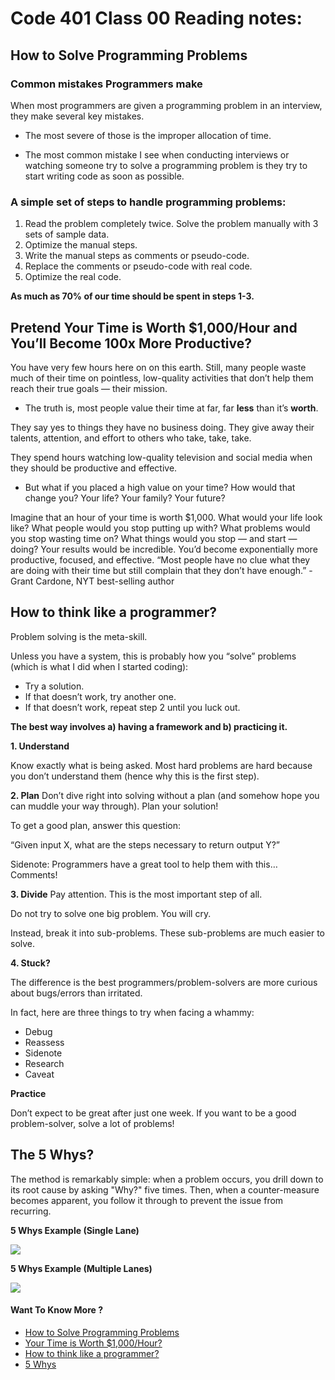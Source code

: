 # Code 401 Class 00 Reading notes:


## How to Solve Programming Problems


### Common mistakes Programmers make
When most programmers are given a programming problem in an interview, they make several key mistakes. 

 - The most severe of those is the improper allocation of time.


- The most common mistake I see when conducting interviews or watching someone try to solve a programming problem is they try to start writing code as soon as possible.

### A simple set of steps to handle programming problems: 

1. Read the problem completely twice.
Solve the problem manually with 3 sets of sample data.
2. Optimize the manual steps.
3. Write the manual steps as comments or pseudo-code.
4. Replace the comments or pseudo-code with real code.
5. Optimize the real code.

**As much as 70% of our time should be spent in steps 1-3.**


## Pretend Your Time is Worth $1,000/Hour and You’ll Become 100x More Productive?

You have very few hours here on on this earth.
Still, many people waste much of their time on pointless, low-quality activities that don’t help them reach their true goals — their mission.

- The truth is, most people value their time at far, far **less** than it’s **worth**.

They say yes to things they have no business doing. They give away their talents, attention, and effort to others who take, take, take.

They spend hours watching low-quality television and social media when they should be productive and effective.


- But what if you placed a high value on your time?
How would that change you? Your life? Your family? Your future?

Imagine that an hour of your time is worth $1,000.
What would your life look like?
What people would you stop putting up with?
What problems would you stop wasting time on?
What things would you stop — and start — doing?
Your results would be incredible. You’d become exponentially more productive, focused, and effective.
“Most people have no clue what they are doing with their time but still complain that they don’t have enough.” -Grant Cardone, NYT best-selling author

## How to think like a programmer?

Problem solving is the meta-skill.

Unless you have a system, this is probably how you “solve” problems (which is what I did when I started coding):

- Try a solution.
- If that doesn’t work, try another one.
- If that doesn’t work, repeat step 2 until you luck out.


**The best way involves a) having a framework and b) practicing it.**

**1. Understand**

Know exactly what is being asked. Most hard problems are hard because you don’t understand them (hence why this is the first step).


**2. Plan** 
Don’t dive right into solving without a plan (and somehow hope you can muddle your way through). Plan your solution!

To get a good plan, answer this question:

“Given input X, what are the steps necessary to return output Y?”

Sidenote: Programmers have a great tool to help them with this… Comments!

**3. Divide**
Pay attention. This is the most important step of all.

Do not try to solve one big problem. You will cry.

Instead, break it into sub-problems. These sub-problems are much easier to solve.

**4. Stuck?**

The difference is the best programmers/problem-solvers are more curious about bugs/errors than irritated.

In fact, here are three things to try when facing a whammy:

- Debug
- Reassess 
- Sidenote
- Research
- Caveat

**Practice**

Don’t expect to be great after just one week. If you want to be a good problem-solver, solve a lot of problems!

## The 5 Whys?
The method is remarkably simple: when a problem occurs, you drill down to its root cause by asking "Why?" five times. Then, when a counter-measure becomes apparent, you follow it through to prevent the issue from recurring.

**5 Whys Example (Single Lane)**


![](https://www.mindtools.com/media/Diagrams/5_Whys_Figure_1_Single_Lane.jpg) 

**5 Whys Example (Multiple Lanes)**

![](https://www.mindtools.com/media/Diagrams/5_Whys_Figure_2_multiple_lanes.jpg) 


#### Want To Know More ? 

- [How to Solve Programming Problems](https://simpleprogrammer.com/solving-problems-breaking-it-down/)
- [Your Time is Worth $1,000/Hour?](https://medium.com/swlh/pretend-your-time-is-worth-1-000-hour-and-youll-become-100x-more-productive-f04628bb3e6d)
- [How to think like a programmer?](https://www.freecodecamp.org/news/how-to-think-like-a-programmer-lessons-in-problem-solving-d1d8bf1de7d2/)
- [5 Whys](https://www.mindtools.com/pages/article/newTMC_5W.htm)